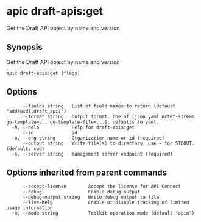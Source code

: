 # apic draft-apis:get

Get the Draft API object by name and version

## Synopsis

Get the Draft API object by name and version

```
apic draft-apis:get [flags]
```

## Options

```
      --fields string   List of field names to return (default "add(wsdl,draft_api)")
      --format string   Output format. One of [json yaml octet-stream go-template=... go-template-file=...], defaults to yaml.
  -h, --help            Help for draft-apis:get
      --id              id
  -o, --org string      Organization name or id (required)
      --output string   Write file(s) to directory, use - for STDOUT. (default: cwd)
  -s, --server string   management server endpoint (required)
```

## Options inherited from parent commands

```
      --accept-license        Accept the license for API Connect
      --debug                 Enable debug output
      --debug-output string   Write debug output to file
      --live-help             Enable or disable tracking of limited usage information
  -m, --mode string           Toolkit operation mode (default "apim")
```
